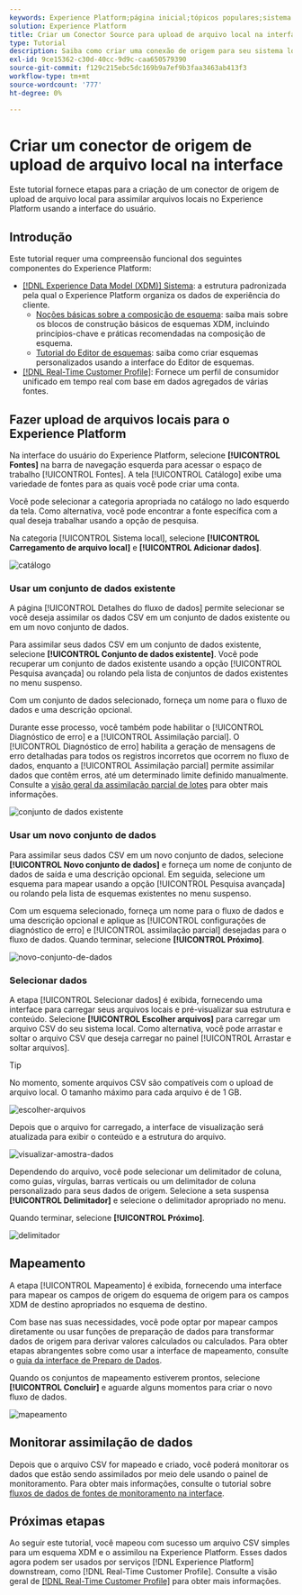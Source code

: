 ```yaml
---
keywords: Experience Platform;página inicial;tópicos populares;sistema local;upload de arquivo;mapear csv;mapear arquivo csv;mapear arquivo csv para xdm;mapear csv para xdm;guia da interface do usuário;
solution: Experience Platform
title: Criar um Conector Source para upload de arquivo local na interface
type: Tutorial
description: Saiba como criar uma conexão de origem para seu sistema local para trazer arquivos locais para o Experience Platform
exl-id: 9ce15362-c30d-40cc-9d9c-caa650579390
source-git-commit: f129c215ebc5dc169b9a7ef9b3faa3463ab413f3
workflow-type: tm+mt
source-wordcount: '777'
ht-degree: 0%

---
```


# Criar um conector de origem de upload de arquivo local na interface

Este tutorial fornece etapas para a criação de um conector de origem de upload de arquivo local para assimilar arquivos locais no Experience Platform usando a interface do usuário.

## Introdução

Este tutorial requer uma compreensão funcional dos seguintes componentes do Experience Platform:

* [[!DNL Experience Data Model (XDM)] Sistema](../../../../../xdm/home.md): a estrutura padronizada pela qual o Experience Platform organiza os dados de experiência do cliente.
   * [Noções básicas sobre a composição de esquema](../../../../../xdm/schema/composition.md): saiba mais sobre os blocos de construção básicos de esquemas XDM, incluindo princípios-chave e práticas recomendadas na composição de esquema.
   * [Tutorial do Editor de esquemas](../../../../../xdm/tutorials/create-schema-ui.md): saiba como criar esquemas personalizados usando a interface do Editor de esquemas.
* [[!DNL Real-Time Customer Profile]](../../../../../profile/home.md): Fornece um perfil de consumidor unificado em tempo real com base em dados agregados de várias fontes.

## Fazer upload de arquivos locais para o Experience Platform

Na interface do usuário do Experience Platform, selecione **[!UICONTROL Fontes]** na barra de navegação esquerda para acessar o espaço de trabalho [!UICONTROL Fontes]. A tela [!UICONTROL Catálogo] exibe uma variedade de fontes para as quais você pode criar uma conta.

Você pode selecionar a categoria apropriada no catálogo no lado esquerdo da tela. Como alternativa, você pode encontrar a fonte específica com a qual deseja trabalhar usando a opção de pesquisa.

Na categoria [!UICONTROL Sistema local], selecione **[!UICONTROL Carregamento de arquivo local]** e **[!UICONTROL Adicionar dados]**.

![catálogo](../../../../images/tutorials/create/local/catalog.png)

### Usar um conjunto de dados existente

A página [!UICONTROL Detalhes do fluxo de dados] permite selecionar se você deseja assimilar os dados CSV em um conjunto de dados existente ou em um novo conjunto de dados.

Para assimilar seus dados CSV em um conjunto de dados existente, selecione **[!UICONTROL Conjunto de dados existente]**. Você pode recuperar um conjunto de dados existente usando a opção [!UICONTROL Pesquisa avançada] ou rolando pela lista de conjuntos de dados existentes no menu suspenso.

Com um conjunto de dados selecionado, forneça um nome para o fluxo de dados e uma descrição opcional.

Durante esse processo, você também pode habilitar o [!UICONTROL Diagnóstico de erro] e a [!UICONTROL Assimilação parcial]. O [!UICONTROL Diagnóstico de erro] habilita a geração de mensagens de erro detalhadas para todos os registros incorretos que ocorrem no fluxo de dados, enquanto a [!UICONTROL Assimilação parcial] permite assimilar dados que contêm erros, até um determinado limite definido manualmente. Consulte a [visão geral da assimilação parcial de lotes](../../../../../ingestion/batch-ingestion/partial.md) para obter mais informações.

![conjunto de dados existente](../../../../images/tutorials/create/local/existing-dataset.png)

### Usar um novo conjunto de dados

Para assimilar seus dados CSV em um novo conjunto de dados, selecione **[!UICONTROL Novo conjunto de dados]** e forneça um nome de conjunto de dados de saída e uma descrição opcional. Em seguida, selecione um esquema para mapear usando a opção [!UICONTROL Pesquisa avançada] ou rolando pela lista de esquemas existentes no menu suspenso.

Com um esquema selecionado, forneça um nome para o fluxo de dados e uma descrição opcional e aplique as [!UICONTROL configurações de diagnóstico de erro] e [!UICONTROL assimilação parcial] desejadas para o fluxo de dados. Quando terminar, selecione **[!UICONTROL Próximo]**.

![novo-conjunto-de-dados](../../../../images/tutorials/create/local/new-dataset.png)

### Selecionar dados

A etapa [!UICONTROL Selecionar dados] é exibida, fornecendo uma interface para carregar seus arquivos locais e pré-visualizar sua estrutura e conteúdo. Selecione **[!UICONTROL Escolher arquivos]** para carregar um arquivo CSV do seu sistema local. Como alternativa, você pode arrastar e soltar o arquivo CSV que deseja carregar no painel [!UICONTROL Arrastar e soltar arquivos].

>[!TIP]
>
>No momento, somente arquivos CSV são compatíveis com o upload de arquivo local. O tamanho máximo para cada arquivo é de 1 GB.

![escolher-arquivos](../../../../images/tutorials/create/local/choose-files.png)

Depois que o arquivo for carregado, a interface de visualização será atualizada para exibir o conteúdo e a estrutura do arquivo.

![visualizar-amostra-dados](../../../../images/tutorials/create/local/preview-sample-data.png)

Dependendo do arquivo, você pode selecionar um delimitador de coluna, como guias, vírgulas, barras verticais ou um delimitador de coluna personalizado para seus dados de origem. Selecione a seta suspensa **[!UICONTROL Delimitador]** e selecione o delimitador apropriado no menu.

Quando terminar, selecione **[!UICONTROL Próximo]**.

![delimitador](../../../../images/tutorials/create/local/delimiter.png)

## Mapeamento

A etapa [!UICONTROL Mapeamento] é exibida, fornecendo uma interface para mapear os campos de origem do esquema de origem para os campos XDM de destino apropriados no esquema de destino.

Com base nas suas necessidades, você pode optar por mapear campos diretamente ou usar funções de preparação de dados para transformar dados de origem para derivar valores calculados ou calculados. Para obter etapas abrangentes sobre como usar a interface de mapeamento, consulte o [guia da interface de Preparo de Dados](../../../../../data-prep/ui/mapping.md).

Quando os conjuntos de mapeamento estiverem prontos, selecione **[!UICONTROL Concluir]** e aguarde alguns momentos para criar o novo fluxo de dados.

![mapeamento](../../../../images/tutorials/create/local/mapping.png)

## Monitorar assimilação de dados

Depois que o arquivo CSV for mapeado e criado, você poderá monitorar os dados que estão sendo assimilados por meio dele usando o painel de monitoramento. Para obter mais informações, consulte o tutorial sobre [fluxos de dados de fontes de monitoramento na interface](../../../../../dataflows/ui/monitor-sources.md).

## Próximas etapas

Ao seguir este tutorial, você mapeou com sucesso um arquivo CSV simples para um esquema XDM e o assimilou na Experience Platform. Esses dados agora podem ser usados por serviços [!DNL Experience Platform] downstream, como [!DNL Real-Time Customer Profile]. Consulte a visão geral de [[!DNL Real-Time Customer Profile]](../../../../../profile/home.md) para obter mais informações.
